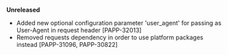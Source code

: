 **Unreleased**
* Added new optional configuration parameter 'user_agent' for passing as User-Agent in request header [PAPP-32013]
* Removed requests dependency in order to use platform packages instead [PAPP-31096, PAPP-30822]
